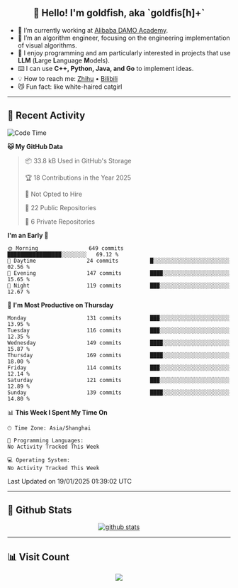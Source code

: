 
<h2 align="center">👋 Hello! I'm goldfish, aka `goldfis[h]+`</h2>

- 📍 I’m currently working at [Alibaba DAMO Academy](https://damo.alibaba.com/).  
- 🌱 I’m an algorithm engineer, focusing on the engineering implementation of visual algorithms.  
- 💬 I enjoy programming and am particularly interested in projects that use **LLM** (**L**arge **L**anguage **M**odels).   
- ⌨️ I can use **C++, Python, Java, and Go** to implement ideas.  
- 💡 How to reach me: [Zhihu](https://www.zhihu.com/people/goldfishh) • [Bilibili](https://space.bilibili.com/11349246)  
- 😼 Fun fact: like white-haired catgirl  

-------

## 🔧 Recent Activity

<!--START_SECTION:waka-->
![Code Time](http://img.shields.io/badge/Code%20Time-94%20hrs%2013%20mins-blue)

**🐱 My GitHub Data** 

> 📦 33.8 kB Used in GitHub's Storage 
 > 
> 🏆 18 Contributions in the Year 2025
 > 
> 🚫 Not Opted to Hire
 > 
> 📜 22 Public Repositories 
 > 
> 🔑 6 Private Repositories 
 > 
**I'm an Early 🐤** 

```text
🌞 Morning                649 commits         █████████████████░░░░░░░░   69.12 % 
🌆 Daytime                24 commits          █░░░░░░░░░░░░░░░░░░░░░░░░   02.56 % 
🌃 Evening                147 commits         ████░░░░░░░░░░░░░░░░░░░░░   15.65 % 
🌙 Night                  119 commits         ███░░░░░░░░░░░░░░░░░░░░░░   12.67 % 
```
📅 **I'm Most Productive on Thursday** 

```text
Monday                   131 commits         ███░░░░░░░░░░░░░░░░░░░░░░   13.95 % 
Tuesday                  116 commits         ███░░░░░░░░░░░░░░░░░░░░░░   12.35 % 
Wednesday                149 commits         ████░░░░░░░░░░░░░░░░░░░░░   15.87 % 
Thursday                 169 commits         ████░░░░░░░░░░░░░░░░░░░░░   18.00 % 
Friday                   114 commits         ███░░░░░░░░░░░░░░░░░░░░░░   12.14 % 
Saturday                 121 commits         ███░░░░░░░░░░░░░░░░░░░░░░   12.89 % 
Sunday                   139 commits         ████░░░░░░░░░░░░░░░░░░░░░   14.80 % 
```


📊 **This Week I Spent My Time On** 

```text
🕑︎ Time Zone: Asia/Shanghai

💬 Programming Languages: 
No Activity Tracked This Week

💻 Operating System: 
No Activity Tracked This Week
```


 Last Updated on 19/01/2025 01:39:02 UTC
<!--END_SECTION:waka-->

-------

## 📆 Github Stats

<p align="center">
    <a href="https://github.com/anuraghazra/github-readme-stats">
      <img src="https://github-readme-stats.vercel.app/api?username=goldfishh&show_icons=true&theme=dracula" alt="github stats" />
    </a>
</p>

-------

## 📊 Visit Count

<p align="center">
  <a href="https://count.getloli.com/"><img src="https://count.getloli.com/get/@:goldfishh?theme=rule34"></a>
</p>
